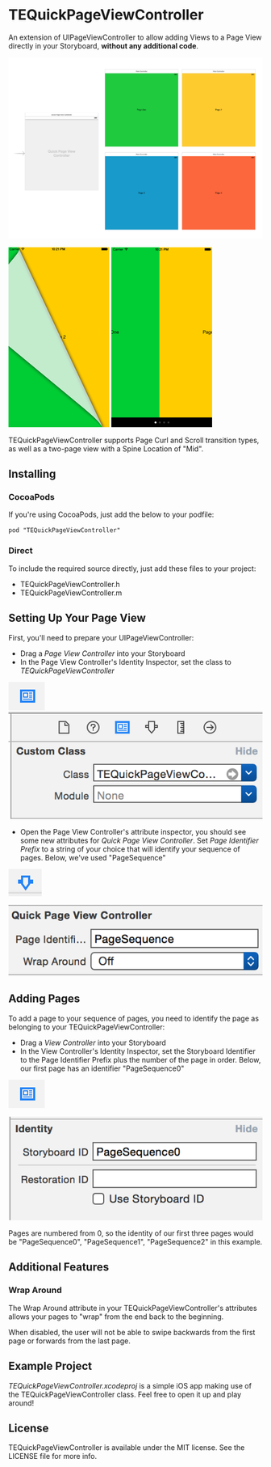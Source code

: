 # TEQuickPageViewController

An extension of UIPageViewController to allow adding Views to a Page View directly in your Storyboard, **without any additional code**.

![Pages in Storyboard](Screenshots/storyboard-example.png)

![Curled Pages](Screenshots/curl-example.png)
![Scrolled Pages](Screenshots/scroll-example.png)

TEQuickPageViewController supports Page Curl and Scroll transition types, as well as a two-page view with a Spine Location of "Mid".

## Installing

### CocoaPods

If you're using CocoaPods, just add the below to your podfile:

    pod "TEQuickPageViewController"

### Direct

To include the required source directly, just add these files to your project:

* TEQuickPageViewController.h
* TEQuickPageViewController.m

## Setting Up Your Page View

First, you'll need to prepare your UIPageViewController:

* Drag a *Page View Controller* into your Storyboard
* In the Page View Controller's Identity Inspector, set the class to *TEQuickPageViewController*

![](Screenshots/identityinspector.png)
![](Screenshots/2-setclass.png)

* Open the Page View Controller's attribute inspector, you should see some new attributes for *Quick Page View Controller*. Set *Page Identifier Prefix* to a string of your choice that will identify your sequence of pages. Below, we've used "PageSequence"

![](Screenshots/3-attributeinspector.png)

![](Screenshots/4-setprefix.png)

## Adding Pages

To add a page to your sequence of pages, you need to identify the page as belonging to your TEQuickPageViewController:

* Drag a *View Controller* into your Storyboard
* In the View Controller's Identity Inspector, set the Storyboard Identifier to the Page Identifier Prefix plus the number of the page in order. Below, our first page has an identifier "PageSequence0"

![](Screenshots/identityinspector.png)

![](Screenshots/page-setidentity.png)

Pages are numbered from 0, so the identity of our first three pages would be "PageSequence0", "PageSequence1", "PageSequence2" in this example.

## Additional Features

### Wrap Around

The Wrap Around attribute in your TEQuickPageViewController's attributes allows your pages to "wrap" from the end back to the beginning.

When disabled, the user will not be able to swipe backwards from the first page or forwards from the last page.

## Example Project

*TEQuickPageViewController.xcodeproj* is a simple iOS app making use of the TEQuickPageViewController class. Feel free to open it up and play around!

## License

TEQuickPageViewController is available under the MIT license. See the LICENSE file for more info.